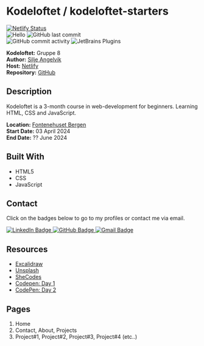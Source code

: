 # Kodeloftet / kodeloftet-starters

[![Netlify Status](https://api.netlify.com/api/v1/badges/1a56a6a0-c056-458e-bfca-d1204cb0ee95/deploy-status)](https://app.netlify.com/sites/kodeloftet-starters/deploys) <br>
![Hello](https://img.shields.io/static/v1?label=project&message=kodeloftet&color=orange) ![GitHub last commit](https://img.shields.io/github/last-commit/siljeangelvik/kodeloftet-starters?&color=ff69b4) <br>
![GitHub commit activity](https://img.shields.io/github/commit-activity/w/siljeangelvik/kodeloftet-starters?&color=blue) ![JetBrains Plugins](https://img.shields.io/jetbrains/plugin/r/rating/R4Intellij?&color=blueviolet) <br>

**Kodeloftet:** Gruppe 8 <br>
**Author:** [Silje Angelvik](https://github.com/siljeangelvik) <br>
**Host:** [Netlify](https://kodeloftet-starters.netlify.app/) <br>
**Repository:** [GitHub](https://github.com/siljeangelvik/kodeloftet-1)

## Description

Kodeloftet is a 3-month course in web-development for beginners. Learning HTML, CSS and JavaScript.

**Location:** [Fontenehuset Bergen](https://www.fontenehusetbergen.no/) <br>
**Start Date:** 03 April 2024 <br>
**End Date:** ?? June 2024

## Built With

- HTML5
- CSS
- JavaScript

## Contact

Click on the badges below to go to my profiles or contact me via email.

<a href = "https://www.linkedin.com/in/siljeangelvik/">
    <img src="https://img.shields.io/badge/LinkedIn-0A66C2.svg?style=for-the-badge&logo=LinkedIn&logoColor=white" alt="LinkedIn Badge" />
</a>
<a href = "https://github.com/siljeangelvik">
    <img src="https://img.shields.io/badge/GitHub-181717.svg?style=for-the-badge&logo=GitHub&logoColor=white" alt="GitHub Badge" />
</a>
<a href = "mailto: angelviksilje@gmail.com">
    <img src="https://img.shields.io/badge/Gmail-EA4335.svg?style=for-the-badge&logo=Gmail&logoColor=white" alt="Gmail Badge" />
</a>

## Resources

- [Excalidraw](https://excalidraw.com/)
- [Unsplash](https://unsplash.com/)
- [SheCodes](https://www.shecodes.io/athena/1379-how-to-add-a-footer-with-html-and-css)
- [Codepen: Day 1](https://codepen.io/siljeangelvik/pen/RwOxgKX?editors=1100)
- [CodePen: Day 2](https://codepen.io/siljeangelvik/pen/RwOQLYJ)

## Pages
1. Home
2. Contact, About, Projects
3. Project#1, Project#2, Project#3, Project#4 (etc..)
